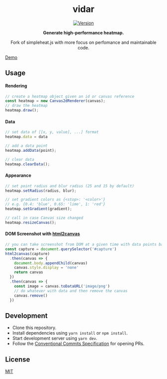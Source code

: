 <h1 align="center">vidar</h1>
<div align="center">
<a href="https://www.npmjs.com/package/@raminjafary/vidar"><img src="https://badgen.net/npm/v/@raminjafary/vidar" alt="Version"></a>
</div>

<p align="center"><strong>Generate high-performance heatmap.</strong></p>

<p align="center">Fork of simpleheat.js with more focus on perfomance and maintainable code.</p>

[Demo](./playground/front)

## Usage

#### Rendering

```js
// create a heatmap object given an id or canvas reference
const heatmap = new Canvas2dRenderer(canvas);
// draw the heatmap
heatmap.draw();
```

#### Data

```js
// set data of [[x, y, value], ...] format
heatmap.data = data

// add a data point
heatmap.addData(point);

// clear data
heatmap.clearData();
```

#### Appearance

```js
// set point radius and blur radius (25 and 15 by default)
heatmap.setRadius(radius, blur);

// set gradient colors as {<stop>: '<color>'}
// e.g. {0.4: 'blue', 0.65: 'lime', 1: 'red'}
heatmap.setGradient(gradient);

// call in case Canvas size changed
heatmap.resizeCanvas();
```

#### DOM Screenshot with [html2canvas](https://github.com/niklasvh/html2canvas)
```js
// you can take screenshot from DOM at a given time with data points baked in
const capture = document.querySelector('#capture')
html2canvas(capture)
  .then(canvas => {
    document.body.appendChild(canvas)
    canvas.style.display = 'none'
    return canvas
  })
  .then(canvas => {
    const image = canvas.toDataURL('image/png')
    // do whatever with data and then remove the canvas
    canvas.remove()
  })

```
## Development
- Clone this repository.
- Install dependencies using `yarn install` or `npm install`.
- Start development server using `yarn dev`.
- Follow the [Conventional Commits Specification](https://conventionalcommits.org) for opening PRs.

## License

[MIT](./LICENSE)

